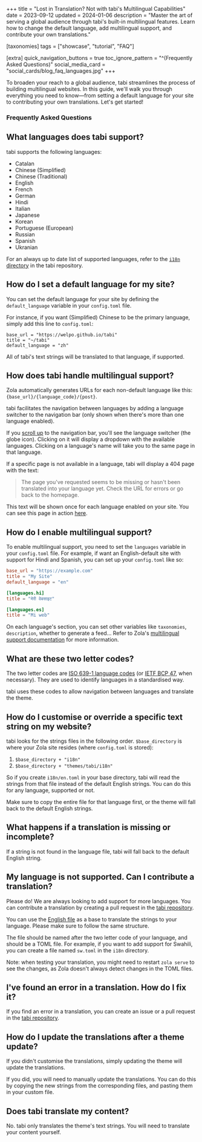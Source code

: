 +++
title = "Lost in Translation? Not with tabi's Multilingual Capabilities"
date = 2023-09-12
updated = 2024-01-06
description = "Master the art of serving a global audience through tabi's built-in multilingual features. Learn how to change the default language, add multilingual support, and contribute your own translations."

[taxonomies]
tags = ["showcase", "tutorial", "FAQ"]

[extra]
quick_navigation_buttons = true
toc_ignore_pattern = "^(Frequently Asked Questions)"
social_media_card = "social_cards/blog_faq_languages.jpg"
+++

To broaden your reach to a global audience, tabi streamlines the process of building multilingual websites. In this guide, we'll walk you through everything you need to know—from setting a default language for your site to contributing your own translations. Let's get started!

### Frequently Asked Questions

<!-- toc -->

## What languages does tabi support?

tabi supports the following languages:

- Catalan
- Chinese (Simplified)
- Chinese (Traditional)
- English
- French
- German
- Hindi
- Italian
- Japanese
- Korean
- Portuguese (European)
- Russian
- Spanish
- Ukranian

For an always up to date list of supported languages, refer to the [`i18n` directory](https://github.com/welpo/tabi/tree/main/i18n) in the tabi repository.

## How do I set a default language for my site?

You can set the default language for your site by defining the `default_language` variable in your `config.toml` file.

For instance, if you want (Simplified) Chinese to be the primary language, simply add this line to  `config.toml`:

```toml, hl_lines=03
base_url = "https://welpo.github.io/tabi"
title = "~/tabi"
default_language = "zh"
```

All of tabi's text strings will be translated to that language, if supported.

## How does tabi handle multilingual support?

Zola automatically generates URLs for each non-default language like this: `{base_url}/{language_code}/{post}`.

tabi facilitates the navigation between languages by adding a language switcher to the navigation bar (only shown when there's more than one language enabled).

If you [scroll up](#) to the navigation bar, you'll see the language switcher (the globe icon). Clicking on it will display a dropdown with the available languages. Clicking on a language's name will take you to the same page in that language.

If a specific page is not available in a language, tabi will display a 404 page with the text:

> The page you've requested seems to be missing or hasn't been translated into your language yet. Check the URL for errors or go back to the homepage.

This text will be shown once for each language enabled on your site. You can see this page in action [here](https://welpo.github.io/tabi/404.html).

## How do I enable multilingual support?

To enable multilingual support, you need to set the `languages` variable in your `config.toml` file. For example, if want an English-default site with support for Hindi and Spanish, you can set up your `config.toml` like so:

```toml
base_url = "https://example.com"
title = "My Site"
default_language = "en"

[languages.hi]
title = "मेरी वेबसाइट"

[languages.es]
title = "Mi web"
```

On each language's section, you can set other variables like `taxonomies`, `description`, whether to generate a feed… Refer to Zola's [multilingual support documentation](https://www.getzola.org/documentation/content/multilingual/) for more information.

## What are these two letter codes?

The two letter codes are [ISO 639-1 language codes](https://localizely.com/iso-639-1-list/) (or [IETF BCP 47](https://en.wikipedia.org/wiki/IETF_language_tag), when necessary). They are used to identify languages in a standardised way.

tabi uses these codes to allow navigation between languages and translate the theme.

## How do I customise or override a specific text string on my website?

tabi looks for the strings files in the following order. `$base_directory` is where your Zola site resides (where `config.toml` is stored):

1. `$base_directory + "i18n"`
2. `$base_directory + "themes/tabi/i18n"`

So if you create  `i18n/en.toml` in your base directory, tabi will read the strings from that file instead of the default English strings. You can do this for any language, supported or not.

Make sure to copy the entire file for that language first, or the theme will fall back to the default English strings.

## What happens if a translation is missing or incomplete?

If a string is not found in the language file, tabi will fall back to the default English string.

## My language is not supported. Can I contribute a translation?

Please do! We are always looking to add support for more languages. You can contribute a translation by creating a pull request in the [tabi repository](https://github.com/welpo/tabi).

You can use the [English file](https://github.com/welpo/tabi/blob/main/i18n/en.toml) as a base to translate the strings to your language. Please make sure to follow the same structure.

The file should be named after the two letter code of your language, and should be a TOML file. For example, if you want to add support for Swahili, you can create a file named `sw.toml` in the `i18n` directory.

Note: when testing your translation, you might need to restart `zola serve` to see the changes, as Zola doesn't always detect changes in the TOML files.

## I've found an error in a translation. How do I fix it?

If you find an error in a translation, you can create an issue or a pull request in the [tabi repository](https://github.com/welpo/tabi).

## How do I update the translations after a theme update?

If you didn't customise the translations, simply updating the theme will update the translations.

If you did, you will need to manually update the translations. You can do this by copying the new strings from the corresponding files, and pasting them in your custom file.

## Does tabi translate my content?

No. tabi only translates the theme's text strings. You will need to translate your content yourself.
